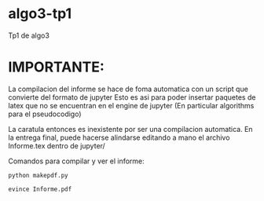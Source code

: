 # algo3-tp1
Tp1 de algo3

# IMPORTANTE:

La compilacion del informe se hace de foma automatica con un script que convierte del formato de jupyter
Esto es asi para poder insertar paquetes de latex que no se encuentran en el engine de jupyter
(En particular algorithms para el pseudocodigo)

La caratula entonces es inexistente por ser una compilacion automatica.
En la entrega final, puede hacerse alindarse editando a mano el archivo Informe.tex dentro de jupyter/

Comandos para compilar y ver el informe:

```
python makepdf.py

evince Informe.pdf

```
